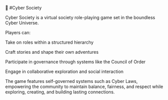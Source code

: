 🌌 #Cyber Society

Cyber Society is a virtual society role-playing game set in the boundless Cyber Universe.

Players can:

Take on roles within a structured hierarchy

Craft stories and shape their own adventures

Participate in governance through systems like the Council of Order

Engage in collaborative exploration and social interaction

The game features self-governed systems such as Cyber Laws, empowering the community to maintain balance, fairness, and respect while exploring, creating, and building lasting connections.

